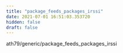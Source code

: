 ```yaml
---
title: "package_feeds_packages_irssi"
date: 2021-07-01 16:51:03.353720
hidden: false
draft: false
---
```


ath79/generic/package_feeds_packages_irssi

